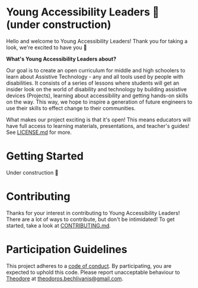 # Young Accessibility Leaders :construction: (under construction)

Hello and welcome to Young Accessibility Leaders! Thank you for taking a look, we're excited to have you 🎉

**What's Young Accessibility Leaders about?** 

Our goal is to create an open curriculum for middle and high schoolers to learn about Assistive Technology - any and all tools used by people with disabilities. It consists of a series of lessons where students will get an insider look on the world of disability and technology by building assistive devices (Projects), learning about accessibility and getting hands-on skills on the way. This way, we hope to inspire a generation of future engineers to use their skills to effect change to their communities.

What makes our project exciting is that it's open! This means educators will have full access to learning materials, presentations, and teacher's guides! See [LICENSE.md](
        Young-Accessibility-Leaders/LICENSE
      ) for more.

# Getting Started

Under construction 🚧

# Contributing

Thanks for your interest in contributing to Young Accessibility Leaders! There are a lot of ways to contribute, but don't be intimidated! To get started, take a look at [CONTRIBUTING.md](
        Young-Accessibility-Leaders/CONTRIBUTING.md
      ).

# Participation Guidelines

This project adheres to a [code of conduct](
        https://github.com/theo-bech/Young-Accessibility-Leaders/blob/master/CODE_OF_CONDUCT.md
      ). By participating, you are expected to uphold this code. Please report unacceptable behaviour to [Theodore](https://github.com/theo-bech) at theodoros.bechlivanis@gmail.com.
